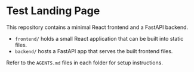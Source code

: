 # Test Landing Page

This repository contains a minimal React frontend and a FastAPI backend.

- `frontend/` holds a small React application that can be built into static files.
- `backend/` hosts a FastAPI app that serves the built frontend files.

Refer to the `AGENTS.md` files in each folder for setup instructions.
